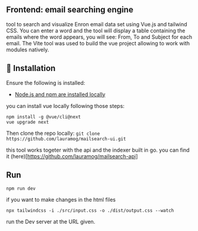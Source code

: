 ## Frontend: email searching engine 

tool to search and visualize Enron email data set using Vue.js and tailwind CSS. You can enter a word and the tool will display a table containing the emails where the word appears, you will see: From, To and Subject for each email. 
The Vite tool was used to build the vue project allowing to work with modules natively.

## :wrench: Installation

Ensure the following is installed:

* [Node.js and npm are installed locally](https://docs.npmjs.com/downloading-and-installing-node-js-and-npm)

you can install vue locally following those steps: 
```shell
npm install -g @vue/cli@next 
vue upgrade next
```

Then clone the repo locally: `git clone https://github.com/lauramog/mailsearch-ui.git`

this tool  works togeter with  the api and the indexer built in go. you can find it (here)[https://github.com/lauramog/mailsearch-api] 


## Run

```shell
npm run dev
```

if you want to make  changes in the html files
```shell
npx tailwindcss -i ./src/input.css -o ./dist/output.css --watch
```

run the Dev server at the URL given.


